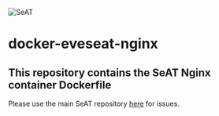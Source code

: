 ![SeAT](https://i.imgur.com/aPPOxSK.png)
# docker-eveseat-nginx

## This repository contains the SeAT Nginx container Dockerfile
Please use the main SeAT repository [here](https://github.com/eveseat/seat) for issues.
